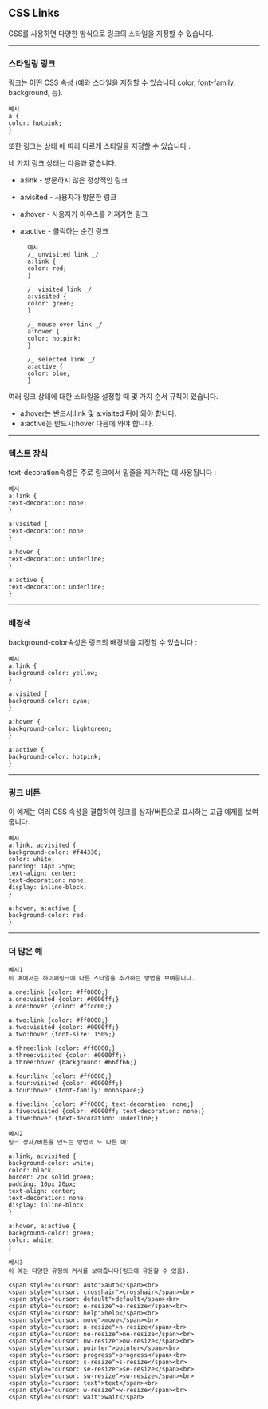## CSS Links

CSS를 사용하면 다양한 방식으로 링크의 스타일을 지정할 수 있습니다.

---

### 스타일링 링크

링크는 어떤 CSS 속성 (예와 스타일을 지정할 수 있습니다 color, font-family, background, 등).

    예시
    a {
    color: hotpink;
    }

또한 링크는 상태 에 따라 다르게 스타일을 지정할 수 있습니다 .

네 가지 링크 상태는 다음과 같습니다.

- a:link - 방문하지 않은 정상적인 링크
- a:visited - 사용자가 방문한 링크
- a:hover - 사용자가 마우스를 가져가면 링크
- a:active - 클릭하는 순간 링크

        예시
        /_ unvisited link _/
        a:link {
        color: red;
        }

        /_ visited link _/
        a:visited {
        color: green;
        }

        /_ mouse over link _/
        a:hover {
        color: hotpink;
        }

        /_ selected link _/
        a:active {
        color: blue;
        }

여러 링크 상태에 대한 스타일을 설정할 때 몇 가지 순서 규칙이 있습니다.

- a:hover는 반드시:link 및 a:visited 뒤에 와야 합니다.
- a:active는 반드시:hover 다음에 와야 합니다.

---

### 텍스트 장식

text-decoration속성은 주로 링크에서 밑줄을 제거하는 데 사용됩니다 :

    예시
    a:link {
    text-decoration: none;
    }

    a:visited {
    text-decoration: none;
    }

    a:hover {
    text-decoration: underline;
    }

    a:active {
    text-decoration: underline;
    }

---

### 배경색

background-color속성은 링크의 배경색을 지정할 수 있습니다 :

    예시
    a:link {
    background-color: yellow;
    }

    a:visited {
    background-color: cyan;
    }

    a:hover {
    background-color: lightgreen;
    }

    a:active {
    background-color: hotpink;
    }

---

### 링크 버튼

이 예제는 여러 CSS 속성을 결합하여 링크를 상자/버튼으로 표시하는 고급 예제를 보여줍니다.

    예시
    a:link, a:visited {
    background-color: #f44336;
    color: white;
    padding: 14px 25px;
    text-align: center;
    text-decoration: none;
    display: inline-block;
    }

    a:hover, a:active {
    background-color: red;
    }

---

### 더 많은 예

    예시1
    이 예에서는 하이퍼링크에 다른 스타일을 추가하는 방법을 보여줍니다.

    a.one:link {color: #ff0000;}
    a.one:visited {color: #0000ff;}
    a.one:hover {color: #ffcc00;}

    a.two:link {color: #ff0000;}
    a.two:visited {color: #0000ff;}
    a.two:hover {font-size: 150%;}

    a.three:link {color: #ff0000;}
    a.three:visited {color: #0000ff;}
    a.three:hover {background: #66ff66;}

    a.four:link {color: #ff0000;}
    a.four:visited {color: #0000ff;}
    a.four:hover {font-family: monospace;}

    a.five:link {color: #ff0000; text-decoration: none;}
    a.five:visited {color: #0000ff; text-decoration: none;}
    a.five:hover {text-decoration: underline;}

    예시2
    링크 상자/버튼을 만드는 방법의 또 다른 예:

    a:link, a:visited {
    background-color: white;
    color: black;
    border: 2px solid green;
    padding: 10px 20px;
    text-align: center;
    text-decoration: none;
    display: inline-block;
    }

    a:hover, a:active {
    background-color: green;
    color: white;
    }

    예시3
    이 예는 다양한 유형의 커서를 보여줍니다(링크에 유용할 수 있음).

    <span style="cursor: auto">auto</span><br>
    <span style="cursor: crosshair">crosshair</span><br>
    <span style="cursor: default">default</span><br>
    <span style="cursor: e-resize">e-resize</span><br>
    <span style="cursor: help">help</span><br>
    <span style="cursor: move">move</span><br>
    <span style="cursor: n-resize">n-resize</span><br>
    <span style="cursor: ne-resize">ne-resize</span><br>
    <span style="cursor: nw-resize">nw-resize</span><br>
    <span style="cursor: pointer">pointer</span><br>
    <span style="cursor: progress">progress</span><br>
    <span style="cursor: s-resize">s-resize</span><br>
    <span style="cursor: se-resize">se-resize</span><br>
    <span style="cursor: sw-resize">sw-resize</span><br>
    <span style="cursor: text">text</span><br>
    <span style="cursor: w-resize">w-resize</span><br>
    <span style="cursor: wait">wait</span>
